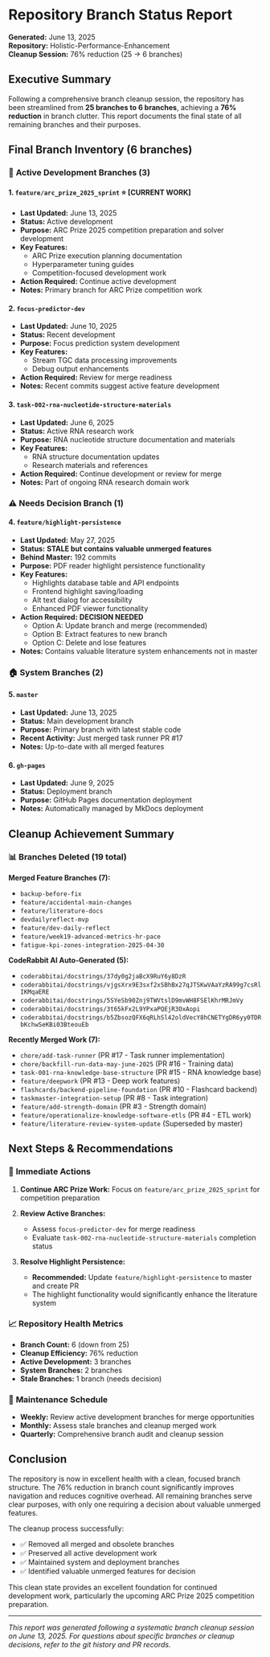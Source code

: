 # Repository Branch Status Report

**Generated:** June 13, 2025  
**Repository:** Holistic-Performance-Enhancement  
**Cleanup Session:** 76% reduction (25 → 6 branches)

## Executive Summary

Following a comprehensive branch cleanup session, the repository has been streamlined from **25 branches to 6 branches**, achieving a **76% reduction** in branch clutter. This report documents the final state of all remaining branches and their purposes.

## Final Branch Inventory (6 branches)

### 🚀 **Active Development Branches (3)**

#### 1. `feature/arc_prize_2025_sprint` ⭐ **[CURRENT WORK]**
- **Last Updated:** June 13, 2025
- **Status:** Active development
- **Purpose:** ARC Prize 2025 competition preparation and solver development
- **Key Features:**
  - ARC Prize execution planning documentation
  - Hyperparameter tuning guides
  - Competition-focused development work
- **Action Required:** Continue active development
- **Notes:** Primary branch for ARC Prize competition work

#### 2. `focus-predictor-dev`
- **Last Updated:** June 10, 2025  
- **Status:** Recent development
- **Purpose:** Focus prediction system development
- **Key Features:**
  - Stream TGC data processing improvements
  - Debug output enhancements
- **Action Required:** Review for merge readiness
- **Notes:** Recent commits suggest active feature development

#### 3. `task-002-rna-nucleotide-structure-materials`
- **Last Updated:** June 6, 2025
- **Status:** Active RNA research work
- **Purpose:** RNA nucleotide structure documentation and materials
- **Key Features:**
  - RNA structure documentation updates
  - Research materials and references
- **Action Required:** Continue development or review for merge
- **Notes:** Part of ongoing RNA research domain work

### ⚠️ **Needs Decision Branch (1)**

#### 4. `feature/highlight-persistence`
- **Last Updated:** May 27, 2025
- **Status:** **STALE but contains valuable unmerged features**
- **Behind Master:** 192 commits
- **Purpose:** PDF reader highlight persistence functionality
- **Key Features:**
  - Highlights database table and API endpoints
  - Frontend highlight saving/loading
  - Alt text dialog for accessibility
  - Enhanced PDF viewer functionality
- **Action Required:** **DECISION NEEDED**
  - Option A: Update branch and merge (recommended)
  - Option B: Extract features to new branch
  - Option C: Delete and lose features
- **Notes:** Contains valuable literature system enhancements not in master

### 🏠 **System Branches (2)**

#### 5. `master`
- **Last Updated:** June 13, 2025
- **Status:** Main development branch
- **Purpose:** Primary branch with latest stable code
- **Recent Activity:** Just merged task runner PR #17
- **Notes:** Up-to-date with all merged features

#### 6. `gh-pages`
- **Last Updated:** June 9, 2025
- **Status:** Deployment branch
- **Purpose:** GitHub Pages documentation deployment
- **Notes:** Automatically managed by MkDocs deployment

## Cleanup Achievement Summary

### 📊 **Branches Deleted (19 total)**

**Merged Feature Branches (7):**
- `backup-before-fix`
- `feature/accidental-main-changes`
- `feature/literature-docs`
- `devdailyreflect-mvp`
- `feature/dev-daily-reflect`
- `feature/week19-advanced-metrics-hr-pace`
- `fatigue-kpi-zones-integration-2025-04-30`

**CodeRabbit AI Auto-Generated (5):**
- `coderabbitai/docstrings/37dy0g2jaBcX9RuY6y8DzR`
- `coderabbitai/docstrings/vjgsXrx9E3sxf2xSBhBx27qJTSKwVAaYzRA99g7csRlIKMqaERE`
- `coderabbitai/docstrings/5SYeSb90Znj9TWVtslD9mvWH8FSElKhrMRJmVy`
- `coderabbitai/docstrings/3t65kFx2L9YPxaPQEjR3OxAopi`
- `coderabbitai/docstrings/b5ZbsozQFX6qRLhSl42oldVecY8hCNETYgDR6yy0TDRbKchwSeKBi03BteouEb`

**Recently Merged Work (7):**
- `chore/add-task-runner` (PR #17 - Task runner implementation)
- `chore/backfill-run-data-may-june-2025` (PR #16 - Training data)
- `task-001-rna-knowledge-base-structure` (PR #15 - RNA knowledge base)
- `feature/deepwork` (PR #13 - Deep work features)
- `flashcards/backend-pipeline-foundation` (PR #10 - Flashcard backend)
- `taskmaster-integration-setup` (PR #8 - Task integration)
- `feature/add-strength-domain` (PR #3 - Strength domain)
- `feature/operationalize-knowledge-software-etls` (PR #4 - ETL work)
- `feature/literature-review-system-update` (Superseded by master)

## Next Steps & Recommendations

### 🎯 **Immediate Actions**

1. **Continue ARC Prize Work:** Focus on `feature/arc_prize_2025_sprint` for competition preparation

2. **Review Active Branches:** 
   - Assess `focus-predictor-dev` for merge readiness
   - Evaluate `task-002-rna-nucleotide-structure-materials` completion status

3. **Resolve Highlight Persistence:** 
   - **Recommended:** Update `feature/highlight-persistence` to master and create PR
   - The highlight functionality would significantly enhance the literature system

### 📈 **Repository Health Metrics**

- **Branch Count:** 6 (down from 25)
- **Cleanup Efficiency:** 76% reduction
- **Active Development:** 3 branches
- **System Branches:** 2 branches
- **Stale Branches:** 1 branch (needs decision)

### 🔄 **Maintenance Schedule**

- **Weekly:** Review active development branches for merge opportunities
- **Monthly:** Assess stale branches and cleanup merged work
- **Quarterly:** Comprehensive branch audit and cleanup session

## Conclusion

The repository is now in excellent health with a clean, focused branch structure. The 76% reduction in branch count significantly improves navigation and reduces cognitive overhead. All remaining branches serve clear purposes, with only one requiring a decision about valuable unmerged features.

The cleanup process successfully:
- ✅ Removed all merged and obsolete branches
- ✅ Preserved all active development work  
- ✅ Maintained system and deployment branches
- ✅ Identified valuable unmerged features for decision

This clean state provides an excellent foundation for continued development work, particularly the upcoming ARC Prize 2025 competition preparation.

---

*This report was generated following a systematic branch cleanup session on June 13, 2025. For questions about specific branches or cleanup decisions, refer to the git history and PR records.*

